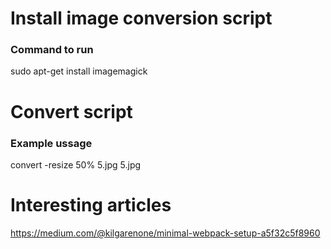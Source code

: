 
# Install image conversion script
### Command to run
sudo apt-get install imagemagick

# Convert script
### Example ussage
convert -resize 50% 5.jpg 5.jpg

# Interesting articles
https://medium.com/@kilgarenone/minimal-webpack-setup-a5f32c5f8960
